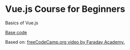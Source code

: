 # Vue.js Course for Beginners

Basics of Vue.js

[Base code](https://github.com/gwenf/vue3-fcc-course-basic-product-cart-demo/tree/starter-code)

Based on: [freeCodeCamp.org video by Faraday Academy.](https://youtube.com/watch?v=FXpIoQ_rT_c)

